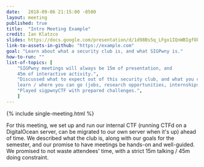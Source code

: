 ```yaml
---
date:   2018-09-06 21:15:00 -0500
layout: meeting
published: true
title:  "Intro Meeting Example"
credit: Ian Klatzco
slides: https://docs.google.com/presentation/d/1d98Bs5q_LFgx1IQnWBIgfOkGYOEfoc1qdbV9nIr3v6w/
link-to-assets-in-github: "https://example.com"
goal: "Learn about what a security club is, and what SIGPwny is."
how-to-run: ""
list-of-topics: [
	"SIGPwny meetings will always be 15m of presentation, and
	45m of interactive activity.",
	"Discussed what to expect out of this security club, and what you can
	learn / where you can go (jobs, research opportunities, internships)",
	"Played sigpwnyCTF with prepared challenges.",
	]
---
```


<!-- This is the format for every single meeting. For boxers: all information can go
into the "front matter" above, between the three backslashes. -->

{% include single-meeting.html  %}

For this meeting, we set up and run our internal CTF (running CTFd on a
DigitalOcean server, can be migrated to our own server when it's up)  ahead
of time. We described what the club is, along with our goals for the
semester, and our promise to have meetings be hands-on and well-guided. We
promised to not waste attendees' time, with a strict 15m talking / 45m
doing constraint.


